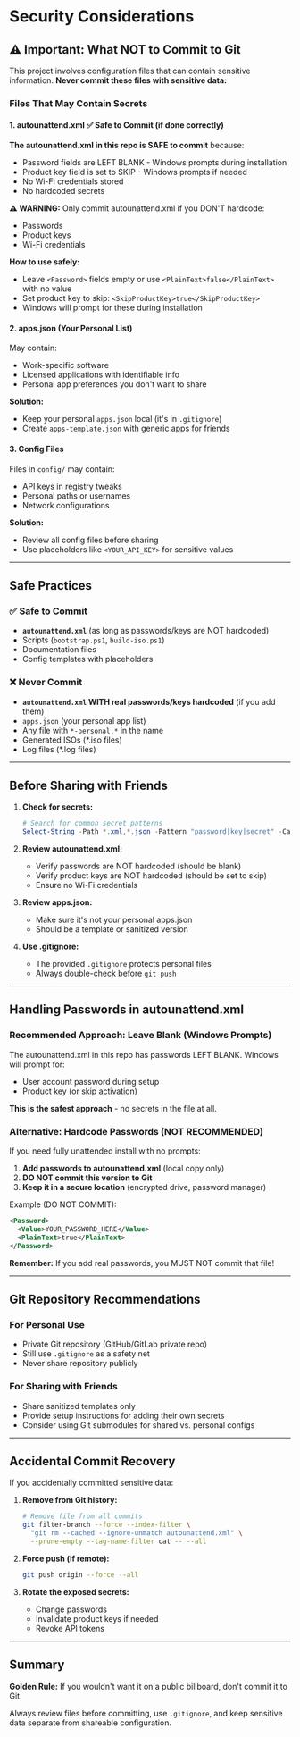 # Security Considerations

## ⚠️ Important: What NOT to Commit to Git

This project involves configuration files that can contain sensitive information. **Never commit these files with sensitive data:**

### Files That May Contain Secrets

#### 1. **autounattend.xml** ✅ Safe to Commit (if done correctly)

**The autounattend.xml in this repo is SAFE to commit** because:
- Password fields are LEFT BLANK - Windows prompts during installation
- Product key field is set to SKIP - Windows prompts if needed
- No Wi-Fi credentials stored
- No hardcoded secrets

**⚠️ WARNING:** Only commit autounattend.xml if you DON'T hardcode:
- Passwords
- Product keys
- Wi-Fi credentials

**How to use safely:**
- Leave `<Password>` fields empty or use `<PlainText>false</PlainText>` with no value
- Set product key to skip: `<SkipProductKey>true</SkipProductKey>`
- Windows will prompt for these during installation

#### 2. **apps.json** (Your Personal List)

May contain:

- Work-specific software
- Licensed applications with identifiable info
- Personal app preferences you don't want to share

**Solution:**

- Keep your personal `apps.json` local (it's in `.gitignore`)
- Create `apps-template.json` with generic apps for friends

#### 3. **Config Files**

Files in `config/` may contain:

- API keys in registry tweaks
- Personal paths or usernames
- Network configurations

**Solution:**

- Review all config files before sharing
- Use placeholders like `<YOUR_API_KEY>` for sensitive values

---

## Safe Practices

### ✅ Safe to Commit

- **`autounattend.xml`** (as long as passwords/keys are NOT hardcoded)
- Scripts (`bootstrap.ps1`, `build-iso.ps1`)
- Documentation files
- Config templates with placeholders

### ❌ Never Commit

- **`autounattend.xml` WITH real passwords/keys hardcoded** (if you add them)
- `apps.json` (your personal app list)
- Any file with `*-personal.*` in the name
- Generated ISOs (*.iso files)
- Log files (*.log files)

---

## Before Sharing with Friends

1. **Check for secrets:**

   ```powershell
   # Search for common secret patterns
   Select-String -Path *.xml,*.json -Pattern "password|key|secret" -CaseSensitive:$false
   ```

2. **Review autounattend.xml:**
   - Verify passwords are NOT hardcoded (should be blank)
   - Verify product keys are NOT hardcoded (should be set to skip)
   - Ensure no Wi-Fi credentials

3. **Review apps.json:**
   - Make sure it's not your personal apps.json
   - Should be a template or sanitized version

4. **Use .gitignore:**
   - The provided `.gitignore` protects personal files
   - Always double-check before `git push`

---

## Handling Passwords in autounattend.xml

### Recommended Approach: Leave Blank (Windows Prompts)

The autounattend.xml in this repo has passwords LEFT BLANK. Windows will prompt for:
- User account password during setup
- Product key (or skip activation)

**This is the safest approach** - no secrets in the file at all.

### Alternative: Hardcode Passwords (NOT RECOMMENDED)

If you need fully unattended install with no prompts:

1. **Add passwords to autounattend.xml** (local copy only)
2. **DO NOT commit this version to Git**
3. **Keep it in a secure location** (encrypted drive, password manager)

Example (DO NOT COMMIT):
```xml
<Password>
  <Value>YOUR_PASSWORD_HERE</Value>
  <PlainText>true</PlainText>
</Password>
```

**Remember:** If you add real passwords, you MUST NOT commit that file!

---

## Git Repository Recommendations

### For Personal Use

- Private Git repository (GitHub/GitLab private repo)
- Still use `.gitignore` as a safety net
- Never share repository publicly

### For Sharing with Friends

- Share sanitized templates only
- Provide setup instructions for adding their own secrets
- Consider using Git submodules for shared vs. personal configs

---

## Accidental Commit Recovery

If you accidentally committed sensitive data:

1. **Remove from Git history:**

   ```bash
   # Remove file from all commits
   git filter-branch --force --index-filter \
     "git rm --cached --ignore-unmatch autounattend.xml" \
     --prune-empty --tag-name-filter cat -- --all
   ```

2. **Force push (if remote):**

   ```bash
   git push origin --force --all
   ```

3. **Rotate the exposed secrets:**
   - Change passwords
   - Invalidate product keys if needed
   - Revoke API tokens

---

## Summary

**Golden Rule:** If you wouldn't want it on a public billboard, don't commit it to Git.

Always review files before committing, use `.gitignore`, and keep sensitive data separate from shareable configuration.

